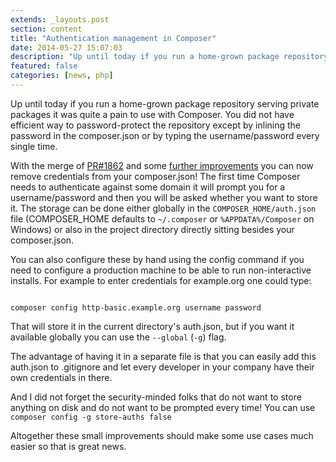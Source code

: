 ```yaml
---
extends: _layouts.post
section: content
title: "Authentication management in Composer"
date: 2014-05-27 15:07:03
description: "Up until today if you run a home-grown package repository serving private packages it was quite a pain to use with Composer. You did not have efficient way to password-protect the repository except by inlining the password in the composer.json or by typing the username/password every single time. With the merge of PR#1862 and some further improveme..."
featured: false
categories: [news, php]
---
```

Up until today if you run a home-grown package repository serving private packages it was quite a pain to use with Composer. You did not have efficient way to password-protect the repository except by inlining the password in the composer.json or by typing the username/password every single time.

With the merge of [PR#1862](https://github.com/composer/composer/pull/1862) and some [further improvements](https://github.com/composer/composer/commit/90d1b6e08a3135db3edef44e12478ee34f33f933) you can now remove credentials from your composer.json! The first time Composer needs to authenticate against some domain it will prompt you for a username/password and then you will be asked whether you want to store it. The storage can be done either globally in the `COMPOSER_HOME/auth.json` file (COMPOSER\_HOME defaults to `~/.composer` or `%APPDATA%/Composer` on Windows) or also in the project directory directly sitting besides your composer.json.

You can also configure these by hand using the config command if you need to configure a production machine to be able to run non-interactive installs. For example to enter credentials for example.org one could type:

 ```

composer config http-basic.example.org username password
```

   
That will store it in the current directory's auth.json, but if you want it available globally you can use the `--global` (`-g`) flag.

The advantage of having it in a separate file is that you can easily add this auth.json to .gitignore and let every developer in your company have their own credentials in there.

And I did not forget the security-minded folks that do not want to store anything on disk and do not want to be prompted every time! You can use `composer config -g store-auths false`

Altogether these small improvements should make some use cases much easier so that is great news.